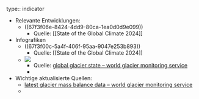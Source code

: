 type:: indicator

- Relevante Entwicklungen:
	- ((67f3f06e-8424-4dd9-80ca-1ea0d0d9e099))
		- Quelle: [[State of the Global Climate 2024]]
- Infografiken
	- ((67f3f00c-5a4f-406f-95aa-9047e253b893))
		- Quelle: [[State of the Global Climate 2024]]
	- ![](https://wgms.ch/data/faq/_FAQ_RefGlac_Global_Annual_MB.svg?db=2025-02-10)
		- Quelle: [global glacier state – world glacier monitoring service](https://wgms.ch/global-glacier-state/ "global glacier state – world glacier monitoring service")
		-
- Wichtige aktualisierte Quellen:
	- [latest glacier mass balance data – world glacier monitoring service](https://wgms.ch/latest-glacier-mass-balance-data/ "latest glacier mass balance data – world glacier monitoring service")
	-